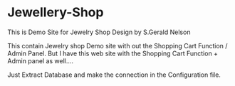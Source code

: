 # Jewellery-Shop
This is Demo Site for Jewelry Shop Design by S.Gerald Nelson

This contain Jewelry shop Demo site with out the Shopping Cart Function / Admin Panel.
But I have this web site with the Shopping Cart Function + Admin panel as well….

Just Extract Database and make the connection in the Configuration file.


